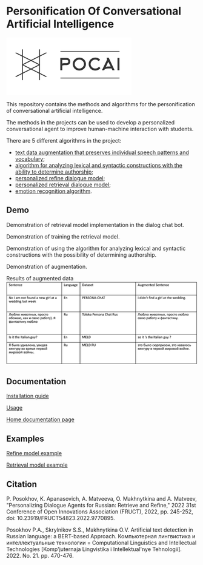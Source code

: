 # Personification Of Conversational Artificial Intelligence
![logo](./docs/img/horizontal_on_white_by_logaster.png)

This repository contains the methods and algorithms for the personification of conversational artificial intelligence.

The methods in the projects can be used to develop a personalized conversational agent to improve human-machine interaction with students.

There are 5 different algorithms in the project:
* [text data augmentation that preserves individual speech patterns and vocabulary](https://github.com/SpeechTechML/PersonificationOfConversationalArtificialIntelligence/wiki#Аугментация-с-сохранением-отличительных-характеристик-речи-человека);
* [algorithm for analyzing lexical and syntactic constructions with the ability to determine authorship](https://github.com/SpeechTechML/PersonificationOfConversationalArtificialIntelligence/wiki#Анализ-лексических-и-синтаксических-конструкций);
* [personalized refine dialogue model](https://github.com/SpeechTechML/PersonificationOfConversationalArtificialIntelligence/wiki#refine-модели);
* [personalized retrieval dialogue model](https://github.com/SpeechTechML/PersonificationOfConversationalArtificialIntelligence/wiki#retrieval-модели);
* [emotion recognition algorithm](https://github.com/SpeechTechML/PersonificationOfConversationalArtificialIntelligence/wiki#retrieval-модели).

## Demo
Demonstration of retrieval model implementation in the dialog chat bot.

Demonstration of training the retrieval model.


Demonstration of using the algorithm for analyzing lexical and syntactic constructions with the possibility of determining authorship.


Demonstration of augmentation.

Results of augmented data
![img](./docs/img/Augdata.png)
## Documentation
[Installation guide](https://github.com/SpeechTechML/PersonificationOfConversationalArtificialIntelligence/wiki/Руководство-по-установке)

[Usage](https://github.com/SpeechTechML/PersonificationOfConversationalArtificialIntelligence/wiki/Руководство-по-использованию)

[Home documentation page](https://github.com/SpeechTechML/PersonificationOfConversationalArtificialIntelligence/wiki)

## Examples
[Refine model example](https://github.com/SpeechTechML/PersonificationOfConversationalArtificialIntelligence/blob/main/docs/examples/Refine%20model%20with%20toloka.ipynb)

[Retrieval model example](https://colab.research.google.com/drive/16U_A6aig71X6NOyM6iGgsNE7m68_f9zi?usp=sharing)

## Citation

P. Posokhov, K. Apanasovich, A. Matveeva, O. Makhnytkina and A. Matveev, "Personalizing Dialogue Agents for Russian: Retrieve and Refine," 2022 31st Conference of Open Innovations Association (FRUCT), 2022, pp. 245-252, doi: 10.23919/FRUCT54823.2022.9770895.

Posokhov P.A., Skrylnikov S.S., Makhnytkina O.V. Artificial text detection in Russian language: a BERT-based Approach. Компьютерная лингвистика и интеллектуальные технологии = Computational Linguistics and Intellectual Technologies [Komp'juternaja Lingvistika i Intellektual'nye Tehnologii]. 2022. No. 21. pp. 470-476.